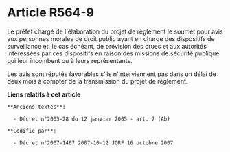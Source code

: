 # Article R564-9

Le préfet chargé de l'élaboration du projet de règlement le soumet pour avis aux personnes morales de droit public ayant en
charge des dispositifs de surveillance et, le cas échéant, de prévision des crues et aux autorités intéressées par ces
dispositifs en raison des missions de sécurité publique qui leur incombent ou à leurs représentants.

Les avis sont réputés favorables s'ils n'interviennent pas dans un délai de deux mois à compter de la transmission du projet
de règlement.

**Liens relatifs à cet article**

	**Anciens textes**:

	  - Décret n°2005-28 du 12 janvier 2005 - art. 7 (Ab)

	**Codifié par**:

	  - Décret n°2007-1467 2007-10-12 JORF 16 octobre 2007
